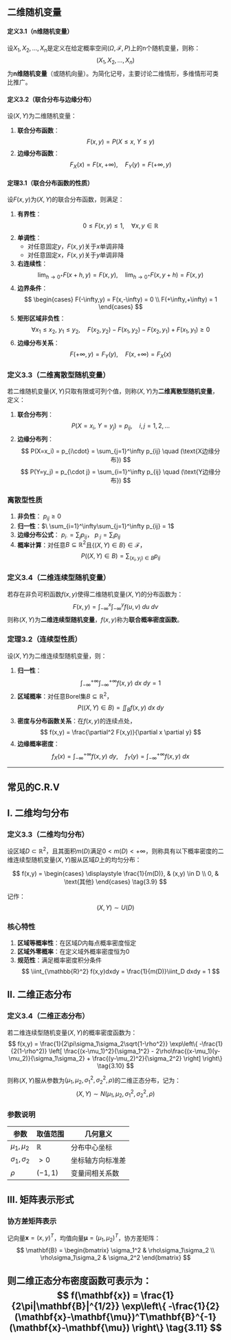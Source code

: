 ## 二维随机变量

#### 定义3.1（n维随机变量）
设$X_1,X_2,\dots,X_n$是定义在给定概率空间$(\Omega,\mathcal{F},P)$上的n个随机变量，则称：
$$
(X_1,X_2,\dots,X_n)
$$
为**n维随机变量**（或随机向量）。为简化记号，主要讨论二维情形，多维情形可类比推广。

#### 定义3.2（联合分布与边缘分布）
设$(X,Y)$为二维随机变量：
1. **联合分布函数**：
   $$
   F(x,y) = P(X \leq x,\ Y \leq y)
   $$
2. **边缘分布函数**：
   $$
   F_X(x) = F(x,+\infty),\quad F_Y(y) = F(+\infty,y)
   $$

#### 定理3.1（联合分布函数的性质）
设$F(x,y)$为$(X,Y)$的联合分布函数，则满足：
1. **有界性**：
   $$
   0 \leq F(x,y) \leq 1,\quad \forall x,y \in \mathbb{R}
   $$
2. **单调性**：
   - 对任意固定$y$，$F(x,y)$关于$x$单调非降
   - 对任意固定$x$，$F(x,y)$关于$y$单调非降
3. **右连续性**：
   $$
   \lim_{h \to 0^+} F(x+h,y) = F(x,y),\quad \lim_{h \to 0^+} F(x,y+h) = F(x,y)
   $$
4. **边界条件**：
   $$
   \begin{cases}
   F(-\infty,y) = F(x,-\infty) = 0 \\
   F(+\infty,+\infty) = 1
   \end{cases}
   $$
5. **矩形区域非负性**：
   $$
   \forall x_1 \leq x_2,\ y_1 \leq y_2,\quad F(x_2,y_2) - F(x_1,y_2) - F(x_2,y_1) + F(x_1,y_1) \geq 0
   $$
6. **边缘分布关系**：
   $$
   F(+\infty,y) = F_Y(y),\quad F(x,+\infty) = F_X(x)
   $$




### 定义3.3（二维离散型随机变量）
若二维随机变量$(X,Y)$只取有限或可列个值，则称$(X,Y)$为**二维离散型随机变量**，定义：
1. **联合分布列**：
   $$
   P(X=x_i,\ Y=y_j) = p_{ij},\quad i,j=1,2,\ldots
   $$
2. **边缘分布列**：
   $$
   P(X=x_i) = p_{i\cdot} = \sum_{j=1}^\infty p_{ij} \quad (\text{X边缘分布})
   $$
   $$
   P(Y=y_j) = p_{\cdot j} = \sum_{i=1}^\infty p_{ij} \quad (\text{Y边缘分布})
   $$

### 离散型性质
1. **非负性**：$\ p_{ij} \geq 0$
2. **归一性**：$\ \sum_{i=1}^\infty\sum_{j=1}^\infty p_{ij} = 1$
3. **边缘分布公式**：$\ p_{i\cdot} = \sum_j p_{ij}$，$\ p_{\cdot j} = \sum_i p_{ij}$
4. **概率计算**：对任意$B \subseteq \mathbb{R}^2$且$\{(X,Y)\in B\}\in\mathcal{F}$，
   $$
   P((X,Y)\in B) = \sum_{(x_i,y_j)\in B} p_{ij}
   $$


### 定义3.4（二维连续型随机变量）
若存在非负可积函数$f(x,y)$使得二维随机变量$(X,Y)$的分布函数为：
$$
F(x,y) = \int_{-\infty}^x \int_{-\infty}^y f(u,v)\ du\ dv
$$
则称$(X,Y)$为**二维连续型随机变量**，$f(x,y)$称为**联合概率密度函数**。

### 定理3.2（连续型性质）
设$(X,Y)$为二维连续型随机变量，则：
1. **归一性**：
   $$
   \int_{-\infty}^{+\infty}\int_{-\infty}^{+\infty} f(x,y)\ dx\ dy = 1
   $$
2. **区域概率**：对任意Borel集$B \subseteq \mathbb{R}^2$，
   $$
   P((X,Y)\in B) = \iint_B f(x,y)\ dx\ dy
   $$
3. **密度与分布函数关系**：在$f(x,y)$的连续点处，
   $$
   f(x,y) = \frac{\partial^2 F(x,y)}{\partial x \partial y}
   $$
4. **边缘概率密度**：
   $$
   f_X(x) = \int_{-\infty}^{+\infty} f(x,y)\ dy,\quad f_Y(y) = \int_{-\infty}^{+\infty} f(x,y)\ dx
   $$
---
## 常见的C.R.V

## Ⅰ. 二维均匀分布

### 定义3.3（二维均匀分布）
设区域$D \subset \mathbb{R}^2$，且其面积$m(D)$满足$0 < m(D) < +\infty$，则称具有以下概率密度的二维连续型随机变量$(X,Y)$服从区域$D$上的均匀分布：

$$
f(x,y) = 
\begin{cases}
\displaystyle \frac{1}{m(D)}, & (x,y) \in D \\
0, & \text{其他}
\end{cases}
\tag{3.9}
$$

记作：
$$
(X,Y) \sim U(D)
$$

### 核心特性
1. **区域等概率性**：在区域$D$内每点概率密度恒定
2. **区域外零概率**：在定义域外概率密度恒为0
3. **规范性**：满足概率密度积分条件
   $$
   \iint_{\mathbb{R}^2} f(x,y)dxdy = \frac{1}{m(D)}\iint_D dxdy = 1
   $$


## Ⅱ. 二维正态分布

### 定义3.4（二维正态分布）
若二维连续型随机变量$(X,Y)$的概率密度函数为：
$$
f(x,y) = \frac{1}{2\pi\sigma_1\sigma_2\sqrt{1-\rho^2}} \exp\left\{ -\frac{1}{2(1-\rho^2)} \left[
\frac{(x-\mu_1)^2}{\sigma_1^2} - 2\rho\frac{(x-\mu_1)(y-\mu_2)}{\sigma_1\sigma_2} + \frac{(y-\mu_2)^2}{\sigma_2^2}
\right] \right\}
\tag{3.10}
$$

则称$(X,Y)$服从参数为$(\mu_1,\mu_2,\sigma_1^2,\sigma_2^2,\rho)$的二维正态分布，记为：
$$
(X,Y) \sim N(\mu_1,\mu_2,\sigma_1^2,\sigma_2^2,\rho)
$$

### 参数说明
| 参数                  | 取值范围         | 几何意义     |
| ------------------- | ------------ | -------- |
| $\mu_1,\mu_2$       | $\mathbb{R}$ | 分布中心坐标   |
| $\sigma_1,\sigma_2$ | $>0$         | 坐标轴方向标准差 |
| $\rho$              | $(-1,1)$     | 变量间相关系数  |

## Ⅲ. 矩阵表示形式

### 协方差矩阵表示
记向量$\mathbf{x}=(x,y)^T$，均值向量$\mathbf{\mu}=(\mu_1,\mu_2)^T$，协方差矩阵：
$$
\mathbf{B} = \begin{bmatrix}
\sigma_1^2 & \rho\sigma_1\sigma_2 \\
\rho\sigma_1\sigma_2 & \sigma_2^2
\end{bmatrix}
$$

则二维正态分布密度函数可表示为：
$$
f(\mathbf{x}) = \frac{1}{2\pi|\mathbf{B}|^{1/2}} \exp\left\{ -\frac{1}{2}(\mathbf{x}-\mathbf{\mu})^T\mathbf{B}^{-1}(\mathbf{x}-\mathbf{\mu}) \right\}
\tag{3.11}
$$
---